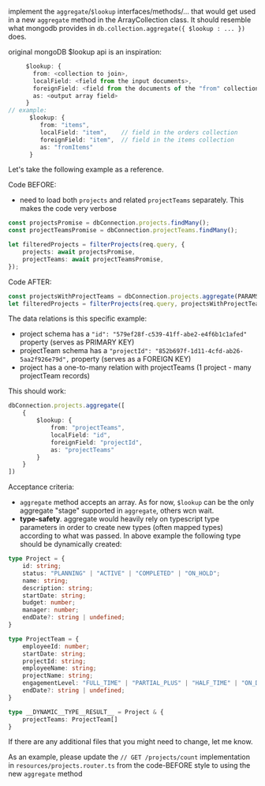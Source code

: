 implement the `aggregate`/`$lookup` interfaces/methods/... that would get used in a new `aggregate` method in the ArrayCollection class. It should resemble what mongodb provides in `db.collection.aggregate({ $lookup : ... })` does.

original mongoDB $lookup api is an inspiration:
```ts
     $lookup: {
       from: <collection to join>,
       localField: <field from the input documents>,
       foreignField: <field from the documents of the "from" collection>,
       as: <output array field>
     }
// example:
      $lookup: {
         from: "items",
         localField: "item",    // field in the orders collection
         foreignField: "item",  // field in the items collection
         as: "fromItems"
      }
```

Let's take the following example as a reference.

Code BEFORE:
- need to load both `projects` and related `projectTeams` separately. This makes the code very verbose
```ts
const projectsPromise = dbConnection.projects.findMany();
const projectTeamsPromise = dbConnection.projectTeams.findMany();

let filteredProjects = filterProjects(req.query, {
    projects: await projectsPromise,
    projectTeams: await projectTeamsPromise,
});
```

Code AFTER:
```ts
const projectsWithProjectTeams = dbConnection.projects.aggregate(PARAMS)
let filteredProjects = filterProjects(req.query, projectsWithProjectTeams);
```

The data relations is this specific example:
- project schema has a `"id": "579ef28f-c539-41ff-abe2-e4f6b1c1afed"` property (serves as PRIMARY KEY)
- projectTeam schema has a `"projectId": "852b697f-1d11-4cfd-ab26-5aa2f926e79d",` property (serves as a FOREIGN KEY)
- project has a one-to-many relation with projectTeams (1 project - many projectTeam records)

This should work:
```ts
dbConnection.projects.aggregate([
    {
        $lookup: {
            from: "projectTeams",
            localField: "id",
            foreignField: "projectId",
            as: "projectTeams"
        }
    }
])
```

Acceptance criteria:
- `aggregate` method accepts an array. As for now, `$lookup` can be the only aggregate "stage" supported in `aggregate`, others wcn wait.
- **type-safety**. aggregate would heavily rely on typescript type parameters in order to create new types (often mapped types) according to what was passed. In above example the following type should be dynamically created:
```ts
type Project = {
    id: string;
    status: "PLANNING" | "ACTIVE" | "COMPLETED" | "ON_HOLD";
    name: string;
    description: string;
    startDate: string;
    budget: number;
    manager: number;
    endDate?: string | undefined;
}

type ProjectTeam = {
    employeeId: number;
    startDate: string;
    projectId: string;
    employeeName: string;
    projectName: string;
    engagementLevel: "FULL_TIME" | "PARTIAL_PLUS" | "HALF_TIME" | "ON_DEMAND";
    endDate?: string | undefined;
}

type __DYNAMIC__TYPE__RESULT__ = Project & {
    projectTeams: ProjectTeam[]
}
```


If there are any additional files that you might need to change, let me know.

As an example, please update the `// GET /projects/count` implementation in `resources/projects.router.ts` from the code-BEFORE style to using the new `aggregate` method
